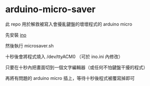 # arduino-micro-saver
此 repo 用於解救被寫入會擾亂鍵盤的壞壞程式的 arduino micro

先安裝 [ino](http://inotool.org/#installation)

然後執行 microsaver.sh

十秒後會將程式燒入 /dev/ttyACM0 （可於 ino.ini 內修改）

只要在十秒內把畫面切到一個文字編輯器（或任何不怕鍵盤干擾的程式）

再將有問題的 arduino micro 插上，等待十秒後程式被覆寫掉即可
